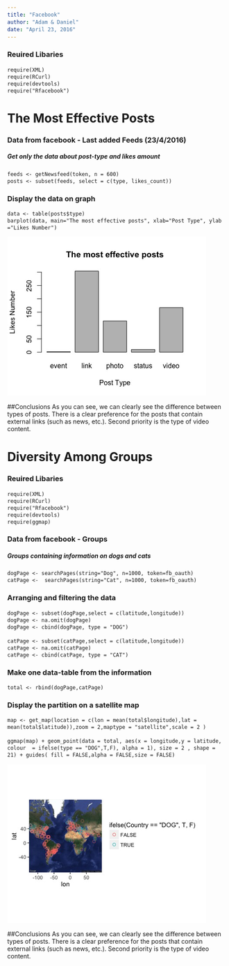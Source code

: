 ```yaml
---
title: "Facebook"
author: "Adam & Daniel"
date: "April 23, 2016"
---
```



### Reuired Libaries

```{ echo=FALSE}
require(XML)
require(RCurl)
require(devtools)
require("Rfacebook")
```
# The Most Effective Posts
### Data from facebook - Last added Feeds (23/4/2016)
##### Get only the data about post-type and likes amount

```{ echo=FALSE}
feeds <- getNewsfeed(token, n = 600)
posts <- subset(feeds, select = c(type, likes_count))
```

### Display the data on graph
```{echo=FALSE}
data <- table(posts$type)
barplot(data, main="The most effective posts", xlab="Post Type", ylab ="Likes Number")
```

![](likes.jpeg) 

##Conclusions
As you can see, we can clearly see the difference between types of posts. 
There is a clear preference for the posts that contain external links (such as news, etc.). 
Second priority is the type of video content.


# Diversity Among Groups

### Reuired Libaries

```{ echo=FALSE}
require(XML)
require(RCurl)
require("Rfacebook")
require(devtools)
require(ggmap)
```
### Data from facebook - Groups
##### Groups containing information on dogs and cats

```{ echo=FALSE}
dogPage <- searchPages(string="Dog", n=1000, token=fb_oauth)
catPage <-  searchPages(string="Cat", n=1000, token=fb_oauth)
```

### Arranging and filtering the data

```{ echo=FALSE}
dogPage <- subset(dogPage,select = c(latitude,longitude))
dogPage <- na.omit(dogPage)
dogPage <- cbind(dogPage, type = "DOG")

catPage <- subset(catPage,select = c(latitude,longitude))
catPage <- na.omit(catPage)
catPage <- cbind(catPage, type = "CAT")
```

### Make one data-table from the information

```{ echo=FALSE}
total <- rbind(dogPage,catPage)
```

### Display the partition on a satellite map

```{ echo=FALSE}
map <- get_map(location = c(lon = mean(total$longitude),lat = mean(total$latitude)),zoom = 2,maptype = "satellite",scale = 2 )

ggmap(map) + geom_point(data = total, aes(x = longitude,y = latitude, colour  = ifelse(type == "DOG",T,F), alpha = 1), size = 2 , shape = 21) + guides( fill = FALSE,alpha = FALSE,size = FALSE)
```
![](sat.jpeg) 

##Conclusions
As you can see, we can clearly see the difference between types of posts. 
There is a clear preference for the posts that contain external links (such as news, etc.). 
Second priority is the type of video content.


